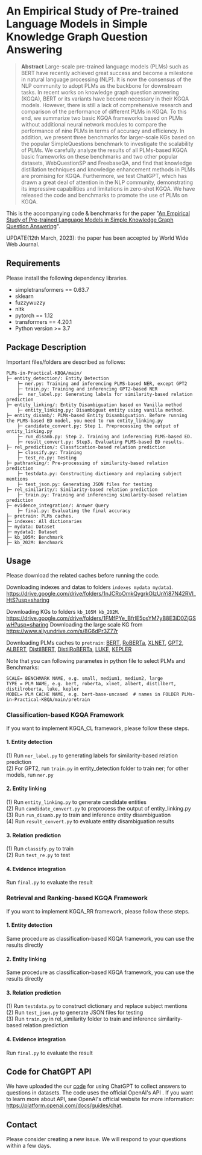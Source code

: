 # An Empirical Study of Pre-trained Language Models in Simple Knowledge Graph Question Answering

> **Abstract**
Large-scale pre-trained language models (PLMs) such as BERT have recently achieved great success and become a milestone in natural language processing (NLP). It is now the consensus of the NLP community to adopt PLMs as the backbone for downstream tasks. In recent works on knowledge graph question answering (KGQA), BERT or its variants have become necessary in their KGQA models. However, there is still a lack of comprehensive research and comparison of the performance of different PLMs in KGQA. To this end, we summarize two basic KGQA frameworks based on PLMs without additional neural network modules to compare the performance of nine PLMs in terms of accuracy and efficiency. In addition, we present three benchmarks for larger-scale KGs based on the popular SimpleQuestions benchmark to investigate the scalability of PLMs. We carefully analyze the results of all PLMs-based KGQA basic frameworks on these benchmarks and two other popular datasets, WebQuestionSP and FreebaseQA, and find that knowledge distillation techniques and knowledge enhancement methods in PLMs are promising for KGQA. Furthermore, we test ChatGPT, which has drawn a great deal of attention in the NLP community, demonstrating its impressive capabilities and limitations in zero-shot KGQA. We have released the code and benchmarks to promote the use of PLMs on KGQA.

This is the accompanying code & benchmarks for the paper "[An Empirical Study of Pre-trained Language Models in Simple Knowledge Graph Question Answering](https://arxiv.org/abs/2303.10368)".

UPDATE(12th March, 2023): the paper has been accepted by World Wide Web Journal.

## Requirements
Please install the following dependency libraries.
- simpletransformers == 0.63.7
- sklearn
- fuzzywuzzy
- nltk
- pytorch == 1.12
- transformers == 4.20.1
- Python version >= 3.7

## Package Description
Important files/folders are described as follows:

```
PLMs-in-Practical-KBQA/main/
├─ entity_detection/: Entity Detection
    ├─ ner.py: Training and inferencing PLMS-based NER, except GPT2
    ├─ train.py: Training and inferencing GPT2-based NER
    ├─  ner_label.py: Generating labels for similarity-based relation prediction
├─ entity_linking/: Entity Disambiguation based on Vanilla method
    ├─ entity_linking.py: Disambiguat entity using vanilla method. 
├─ entity_disamb/: PLMs-based Entity Disambiguation. Before running the PLMS-based ED model, you need to run entity_linking.py
    ├─ candidate_convert.py: Step 1. Preprocessing the output of entity_linking.py
    ├─ run_disamb.py: Step 2. Training and inferencing PLMS-based ED. 
    ├─ result_convert.py: Step3. Evaluating PLMS-based ED results.
├─ rel_prediction/: Classfication-based relation prediction
    ├─ classify.py: Training
    ├─ test_re.py: Testing
├─ pathranking/: Pre-processing of similarity-based relation prediction
    ├─ testdata.py: Constructing dictionary and replacing subject mentions
    ├─ test_json.py: Generating JSON files for testing
├─ rel_similarity/: Similarity-based relation prediction
    ├─ train.py: Training and inferencing similarity-based relation prediction
├─ evidence_integration/: Answer Query
    ├─ final.py: Evaluating the final accuracy
├─ pretrain: PLMs caches.
├─ indexes: All dictionaries
├─ mydata: Dataset
├─ mydata1: Dataset
├─ kb_105M: Benchmark
├─ kb_202M: Benchmark
```


## Usage
Please download the related caches before running the code.

Downloading indexes and datas to folders ```indexes mydata mydata1```. https://drive.google.com/drive/folders/1nJCRoOmkQygrkOIzUnYi87N42RVI_HtS?usp=sharing

Downloading KGs to folders ```kb_105M kb_202M```. https://drive.google.com/drive/folders/1FMfPYe_BfrlE5psYM7yB8E3iD0ZjGSwH?usp=sharing
Downloading the large scale KG from https://www.aliyundrive.com/s/8G6dPr3Z77r

Downloading PLMs caches to ```pretrain```: [BERT](https://huggingface.co/bert-base-uncased), [RoBERTa](https://huggingface.co/roberta-base), [XLNET](https://huggingface.co/xlnet-base-cased), [GPT2](https://huggingface.co/gpt2), [ALBERT](https://huggingface.co/albert-base-v2), [DistilBERT](https://huggingface.co/distilbert-base-uncased), [DistilRoBERTa](https://huggingface.co/distilroberta-base), [LUKE](https://huggingface.co/studio-ousia/luke-base), [KEPLER](https://github.com/THU-KEG/KEPLER)

Note that you can following parametes in python file to select PLMs and Benchmarks:
```
SCALE= BENCHMARK NAME, e.g. small, medium1, medium2, large
TYPE = PLM NAME, e.g. bert, roberta, xlnet, albert, distilbert, distilroberta, luke, kepler
MODEL= PLM CACHE NAME, e.g. bert-base-uncased  # names in FOLDER PLMs-in-Practical-KBQA/main/pretrain
```

### Classification-based KGQA Framework
If you want to implement KGQA_CL framework, please follow these steps.
#### 1. Entity detection
(1) Run ```ner_label.py``` to generating labels for similarity-based relation prediction  
(2) For GPT2, run ```train.py``` in entity_detection folder to train ner; for other models, run ```ner.py```
#### 2. Entity linking
(1) Run ```entity_linking.py``` to generate candidate entities  
(2) Run ```candidate_convert.py``` to preprocess the output of entity_linking.py  
(3) Run ```run_disamb.py``` to train and inference entity disambiguation  
(4) Run ```result_convert.py``` to evaluate entity disambiguation results
#### 3. Relation prediction
(1) Run ```classify.py``` to train  
(2) Run ```test_re.py``` to test  
#### 4. Evidence integration
Run ```final.py``` to evaluate the result
### Retrieval and Ranking-based KGQA Framework
If you want to implement KGQA_RR framework, please follow these steps.
#### 1. Entity detection
Same procedure as classification-based KGQA framework, you can use the results directly
#### 2. Entity linking
Same procedure as classification-based KGQA framework, you can use the results directly
#### 3. Relation prediction
(1) Run ```testdata.py``` to construct dictionary and replace subject mentions  
(2) Run ```test_json.py``` to generate JSON files for testing  
(3) Run ```train.py``` in rel_similarity folder to train and inference similarity-based relation prediction
#### 4. Evidence integration
Run ```final.py``` to evaluate the result


## Code for ChatGPT API

We have uploaded the our [code](tool/ChatGPT_API.py) for using ChatGPT to collect answers to questions in datasets. The code uses the official OpenAI's API . If you want to learn more about APl, see OpenAI's official website for more information: https://platform.openai.com/docs/guides/chat.

## Contact
Please consider creating a new issue. We will respond to your questions within a few days.
